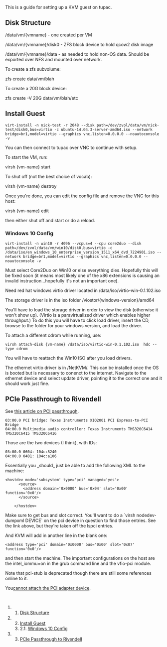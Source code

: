 This is a guide for setting up a KVM guest on tupac.

Disk Structure
--------------

/data/vm/{vmname} - one created per VM

/data/vm/{vmname}/disk0 - ZFS block device to hold qcow2 disk image

/data/vm/{vmname}/data - as needed to hold non-OS data. Should be exported over NFS and mounted over network.

To create a zfs subvolume:

zfs create data/vm/blah

To create a 20G block device:

zfs create -V 20G data/vm/blah/etc

Install Guest
-------------

~~~~ {.contents}
virt-install -n nick-test -r 2048 --disk path=/dev/zvol/data/vm/nick-test/disk0,bus=virtio -c ubuntu-14.04.3-server-amd64.iso --network bridge=br1,model=virtio --graphics vnc,listen=0.0.0.0 --noautoconsole -v
~~~~

You can then connect to tupac over VNC to continue with setup.

To start the VM, run:

virsh {vm-name} start

To shut off (not the best choice of vocab):

virsh {vm-name} destroy

Once you're done, you can edit the config file and remove the VNC for this host:

virsh {vm-name} edit

then either shut off and start or do a reload.

### Windows 10 Config

    virt-install -n win10 -r 4096 --vcpus=4 --cpu core2duo --disk path=/dev/zvol/data/vm/win10/disk0,bus=virtio -c /data/iso/en_windows_10_enterprise_version_1511_x64_dvd_7224901.iso --network bridge=br1,model=virtio --graphics vnc,listen=0.0.0.0 --noautoconsole -v

Must select Core2Duo on Win10 or else everything dies. Hopefully this will be fixed soon (it means most likely one of the x86 extensions is causing an invalid instruction...hopefully it's not an important one). 

Need red hat windows virtio driver located in /data/iso/virtio-win-0.1.102.iso

The storage driver is in the iso folder /viostor/{windows-version}/amd64

You'll have to load the storage driver in order to view the disk (otherwise it won't show up). (Virtio is a paravirtualized driver which enables higher throughput.) To do this you will have to click load driver, insert the CD, browse to the folder for your windows version, and load the driver.

To attach a different cdrom while running, use: 

    virsh attach-disk {vm-name} /data/iso/virtio-win-0.1.102.iso  hdc --type cdrom

You will have to reattach the Win10 ISO after you load drivers.

The ethernet virtio driver is in /NetKVM/. This can be installed once the OS is booted but is necessary to conenct to the internet. Navigate to the ethernet device and select update driver, pointing it to the correct one and it should work just fine.

PCIe Passthrough to Rivendell
-----------------------------

See [this article on PCI passthrough](https://www.suse.com/documentation/sles11/book_kvm/data/sec_libvirt_config_pci_virsh.html "https://www.suse.com/documentation/sles11/book_kvm/data/sec_libvirt_config_pci_virsh.html").

    03:00.0 PCI bridge: Texas Instruments XIO2001 PCI Express-to-PCI Bridge
    04:00.0 Multimedia audio controller: Texas Instruments TMS320C6414 TMS320C6415 TMS320C6416

Those are the two devices (I think), with IDs:

    03:00.0 0604: 104c:8240
    04:00.0 0401: 104c:a106

Essentially you \_should\_ just be able to add the following XML to the machine:

    <hostdev mode='subsystem' type='pci' managed='yes'>
          <source>
            <address domain='0x0000' bus='0x04' slot='0x00' function='0x0'/>
          </source>
          
        </hostdev>    

Make sure to get bus and slot correct. You'll want to do a \`virsh nodedev-dumpxml DEVICE\` on the pci device in question to find those entries. See the link above, but they're taken off the lspci entries.

And KVM will add in another line in the blank one:

    <address type='pci' domain='0x0000' bus='0x00' slot='0x07' function='0x0'/>

and then start the machine. The important configurations on the host are the intel\_iommu=on in the grub command line and the vfio-pci module.

Note that pci-stub is deprecated though there are still some references online to it.

You[cannot attach the PCI adapter device](https://lists.nongnu.org/archive/html/qemu-devel/2016-02/msg05734.html "https://lists.nongnu.org/archive/html/qemu-devel/2016-02/msg05734.html").

 

1.  1. [Disk Structure](#Disk_Structure)
2.  2. [Install Guest](#Install_Guest)
    1.  2.1. [Windows 10 Config](#Windows_10_Config)

3.  3. [PCIe Passthrough to Rivendell](#PCIe_Passthrough_to_Rivendell)

